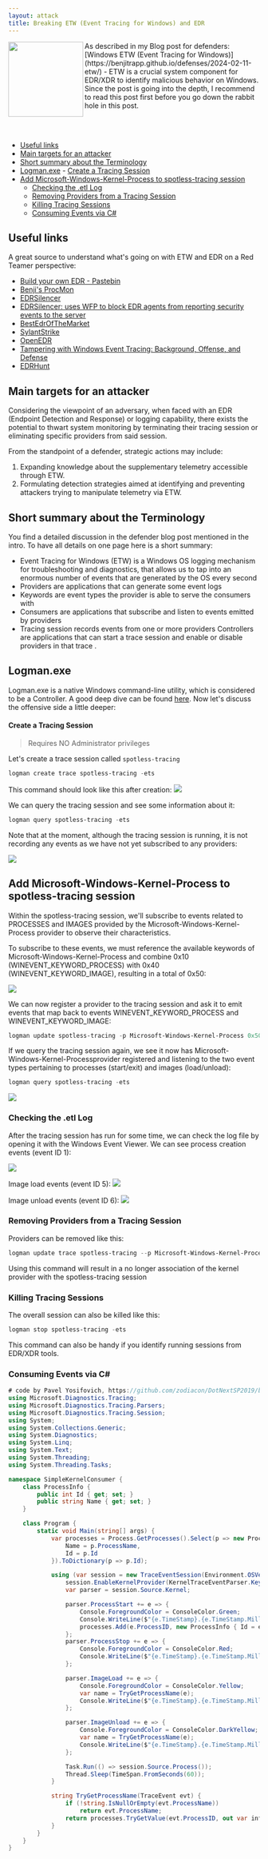 ```yaml
---
layout: attack
title: Breaking ETW (Event Tracing for Windows) and EDR
---
```


<img height="150" align="left" src="/images/etw_attacker_logo.png" >
As described in my Blog post for defenders: [Windows ETW (Event Tracing for Windows)](https://benjitrapp.github.io/defenses/2024-02-11-etw/) - ETW is a crucial system component for EDR/XDR to identify malicious behavior on Windows. Since the post is going into the depth, I recommend to read this post first before you go down the rabbit hole in this post. 

<br><br>
- [Useful links](#useful-links)
- [Main targets for an attacker](#main-targets-for-an-attacker)
- [Short summary about the Terminology](#short-summary-about-the-terminology)
- [Logman.exe](#logmanexe)
		- [Create a Tracing Session](#create-a-tracing-session)
- [Add Microsoft-Windows-Kernel-Process to spotless-tracing session](#add-microsoft-windows-kernel-process-to-spotless-tracing-session)
	- [Checking the .etl Log](#checking-the-etl-log)
	- [Removing Providers from a Tracing Session](#removing-providers-from-a-tracing-session)
	- [Killing Tracing Sessions](#killing-tracing-sessions)
	- [Consuming Events via C#](#consuming-events-via-c)

## Useful links
A great source to understand what's going on with ETW and EDR on a Red Teamer perspective:

* [Build your own EDR - Pastebin](https://pastebin.com/6VGHjGjH)
* [Benji's ProcMon](https://benjitrapp.github.io/attacks/2024-01-30-procmon/)
* [EDRSilencer](https://github.com/netero1010/EDRSilencer)
* [EDRSilencer: uses WFP to block EDR agents from reporting security events to the server](https://securityonline.info/edrsilencer-uses-wfp-to-block-edr-agents-from-reporting-security-events-to-the-server/)
* [BestEdrOfTheMarket](https://github.com/Xacone/BestEdrOfTheMarket)
* [SylantStrike](https://github.com/CCob/SylantStrike)
* [OpenEDR](https://github.com/ComodoSecurity/openedr?tab=readme-ov-file)
* [Tampering with Windows Event Tracing: Background, Offense, and Defense](https://blog.palantir.com/tampering-with-windows-event-tracing-background-offense-and-defense-4be7ac62ac63)
* [EDRHunt](https://github.com/FourCoreLabs/EDRHunt)


## Main targets for an attacker


Considering the viewpoint of an adversary, when faced with an EDR (Endpoint Detection and Response) or logging capability, there exists the potential to thwart system monitoring by terminating their tracing session or eliminating specific providers from said session.

From the standpoint of a defender, strategic actions may include:

1. Expanding knowledge about the supplementary telemetry accessible through ETW.
2. Formulating detection strategies aimed at identifying and preventing attackers trying to manipulate telemetry via ETW.


## Short summary about the Terminology 

You find a detailed discussion in the defender blog post mentioned in the intro. To have all details on one page here is a short summary:

* Event Tracing for Windows (ETW) is a Windows OS logging mechanism for troubleshooting and diagnostics, that allows us to tap into an enormous number of events that are generated by the OS every second
* Providers are applications that can generate some event logs
* Keywords are event types the provider is able to serve the consumers with
* Consumers are applications that subscribe and listen to events  emitted by providers
* Tracing session records events from one or more providers
Controllers are applications that can start a trace session and enable or disable providers in that trace .

## Logman.exe

Logman.exe is a native Windows command-line utility, which is considered to be a Controller. A good deep dive can be found [here](https://benjitrapp.github.io/defenses/2024-02-11-etw/#interacting-with-etw). Now let's discuss the offensive side a little deeper:

#### Create a Tracing Session

> Requires NO Administrator privileges

Let's create a trace session called `spotless-tracing`

```powershell
logman create trace spotless-tracing -ets
```

This command should look like this after creation:
![](/images/etw_spotless_tracing.webp)


We can query the tracing session and see some information about it:

```powershell
logman query spotless-tracing -ets
```
Note that at the moment, although the tracing session is running, it is not recording any events as we have not yet subscribed to any providers:

![](/images/etw_spotless_tracing2.webp)

## Add Microsoft-Windows-Kernel-Process to spotless-tracing session

Within the spotless-tracing session, we'll subscribe to events related to PROCESSES and IMAGES provided by the Microsoft-Windows-Kernel-Process provider to observe their characteristics.

To subscribe to these events, we must reference the available keywords of Microsoft-Windows-Kernel-Process and combine 0x10 (WINEVENT_KEYWORD_PROCESS) with 0x40 (WINEVENT_KEYWORD_IMAGE), resulting in a total of 0x50:

![](/images/etw_spotlesstracing3.webp)

We can now register a provider to the tracing session and ask it to emit events that map back to events WINEVENT_KEYWORD_PROCESS and WINEVENT_KEYWORD_IMAGE:

```powershell
logman update spotless-tracing -p Microsoft-Windows-Kernel-Process 0x50 -ets
```

If we query the tracing session again, we see it now has Microsoft-Windows-Kernel-Processprovider registered and listening to the two event types pertaining to processes (start/exit) and images (load/unload):

```powershell
logman query spotless-tracing -ets
```

![](/images/etw_spotlesstracing4.webp)


### Checking the .etl Log

After the tracing session has run for some time, we can check the log file  by opening it with the Windows Event Viewer.
We can see process creation events (event ID 1):

![](/images/etw_spotlesstracing5.png)

Image load events (event ID 5):
![](/images/etw_spotlesstracing6.webp)

Image unload events (event ID 6):
![](/images/etw_spotlesstracing7.webp)


### Removing Providers from a Tracing Session

Providers can be removed like this:

```powershell
logman update trace spotless-tracing --p Microsoft-Windows-Kernel-Process 0x50 -ets
```

Using this command will result in a no longer association of the kernel provider with the spotless-tracing session

### Killing Tracing Sessions

The overall session can also be killed like this:

```powershell
logman stop spotless-tracing -ets
```

This command can also be handy if you identify running sessions from EDR/XDR tools. 

### Consuming Events via C#

```c#
# code by Pavel Yosifovich, https://github.com/zodiacon/DotNextSP2019/blob/master/SimpleKernelConsumer/Program.cs
using Microsoft.Diagnostics.Tracing;
using Microsoft.Diagnostics.Tracing.Parsers;
using Microsoft.Diagnostics.Tracing.Session;
using System;
using System.Collections.Generic;
using System.Diagnostics;
using System.Linq;
using System.Text;
using System.Threading;
using System.Threading.Tasks;

namespace SimpleKernelConsumer {
	class ProcessInfo {
		public int Id { get; set; }
		public string Name { get; set; }
	}

	class Program {
		static void Main(string[] args) {
			var processes = Process.GetProcesses().Select(p => new ProcessInfo {
				Name = p.ProcessName,
				Id = p.Id
			}).ToDictionary(p => p.Id);

			using (var session = new TraceEventSession(Environment.OSVersion.Version.Build >= 9200 ? "MyKernelSession" : KernelTraceEventParser.KernelSessionName)) {
				session.EnableKernelProvider(KernelTraceEventParser.Keywords.Process | KernelTraceEventParser.Keywords.ImageLoad);
				var parser = session.Source.Kernel;

				parser.ProcessStart += e => {
					Console.ForegroundColor = ConsoleColor.Green;
					Console.WriteLine($"{e.TimeStamp}.{e.TimeStamp.Millisecond:D3}: Process {e.ProcessID} ({e.ProcessName}) Created by {e.ParentID}: {e.CommandLine}");
					processes.Add(e.ProcessID, new ProcessInfo { Id = e.ProcessID, Name = e.ProcessName });
				};
				parser.ProcessStop += e => {
					Console.ForegroundColor = ConsoleColor.Red;
					Console.WriteLine($"{e.TimeStamp}.{e.TimeStamp.Millisecond:D3}: Process {e.ProcessID} {TryGetProcessName(e)} Exited");
				};

				parser.ImageLoad += e => {
					Console.ForegroundColor = ConsoleColor.Yellow;
					var name = TryGetProcessName(e);
					Console.WriteLine($"{e.TimeStamp}.{e.TimeStamp.Millisecond:D3}: Image Loaded: {e.FileName} into process {e.ProcessID} ({name}) Size=0x{e.ImageSize:X}");
				};

				parser.ImageUnload += e => {
					Console.ForegroundColor = ConsoleColor.DarkYellow;
					var name = TryGetProcessName(e);
					Console.WriteLine($"{e.TimeStamp}.{e.TimeStamp.Millisecond:D3}: Image Unloaded: {e.FileName} from process {e.ProcessID} ({name})");
				};

				Task.Run(() => session.Source.Process());
				Thread.Sleep(TimeSpan.FromSeconds(60));
			}

			string TryGetProcessName(TraceEvent evt) {
				if (!string.IsNullOrEmpty(evt.ProcessName))
					return evt.ProcessName;
				return processes.TryGetValue(evt.ProcessID, out var info) ? info.Name : string.Empty;
			}
		}
	}
}
```
